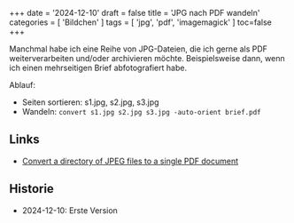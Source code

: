 +++
date = '2024-12-10'
draft = false
title = 'JPG nach PDF wandeln'
categories = [ 'Bildchen' ]
tags = [ 'jpg', 'pdf', 'imagemagick' ]
toc=false
+++

<!--
JPG nach PDF wandeln
====================
-->

Manchmal habe ich eine Reihe von JPG-Dateien, die ich
gerne als PDF weiterverarbeiten und/oder archivieren
möchte. Beispielsweise dann, wenn ich einen mehrseitigen
Brief abfotografiert habe.

<!--more-->

Ablauf:

- Seiten sortieren: s1.jpg, s2.jpg, s3.jpg
- Wandeln: `convert s1.jpg s2.jpg s3.jpg -auto-orient brief.pdf`

Links
-----

- [Convert a directory of JPEG files to a single PDF document](https://askubuntu.com/questions/246647/convert-a-directory-of-jpeg-files-to-a-single-pdf-document)

Historie
--------

- 2024-12-10: Erste Version
